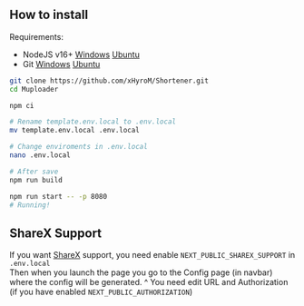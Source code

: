 ## How to install

Requirements:
- NodeJS v16+ [Windows](https://nodejs.org) [Ubuntu](https://www.digitalocean.com/community/tutorials/how-to-install-node-js-on-ubuntu-20-04)
- Git [Windows](https://git-scm.com/) [Ubuntu](https://www.digitalocean.com/community/tutorials/how-to-install-git-on-ubuntu-20-04)

```bash
git clone https://github.com/xHyroM/Shortener.git
cd Muploader

npm ci

# Rename template.env.local to .env.local
mv template.env.local .env.local

# Change enviroments in .env.local 
nano .env.local

# After save
npm run build

npm run start -- -p 8080
# Running!
```

## ShareX Support

If you want [ShareX](https://getsharex.com) support, you need enable `NEXT_PUBLIC_SHAREX_SUPPORT` in `.env.local`  
Then when you launch the page you go to the Config page (in navbar) where the config will be generated.
^ You need edit URL and Authorization (if you have enabled `NEXT_PUBLIC_AUTHORIZATION`)  